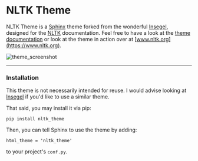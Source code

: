 # NLTK Theme

NLTK Theme is a [Sphinx](https://www.sphinx-doc.org/en/master/) theme forked from the wonderful [Insegel](https://github.com/autophagy/insegel/), designed for the [NLTK](https://github.com/nltk/nltk) documentation. Feel free to have a look at the [theme documentation](https://tomaarsen.github.io/nltk_theme) or look at the theme in action over at [www.nltk.org](https://www.nltk.org).

![theme_screenshot](https://user-images.githubusercontent.com/37621491/136219826-7e7a2326-8afb-4890-addf-62588f1a14c9.png)

---

### Installation

This theme is not necessarily intended for reuse. I would advise looking at [Insegel](https://github.com/autophagy/insegel/) if you'd like to use a similar theme.

That said, you may install it via pip:
```
pip install nltk_theme
```
Then, you can tell Sphinx to use the theme by adding:
```
html_theme = 'nltk_theme'
```
to your project's `conf.py`.
